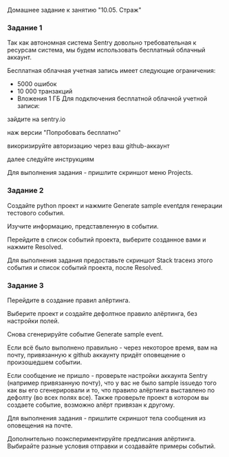 Домашнее задание к занятию "10.05. Страж"

### Задание 1

Так как автономная система Sentry довольно требовательная к ресурсам система, мы будем использовать бесплатный облачный аккаунт.

Бесплатная облачная учетная запись имеет следующие ограничения:

* 5000 ошибок
* 10 000 транзакций
* Вложения 1 ГБ
Для подключения бесплатной облачной учетной записи:

зайдите на sentry.io

наж версии "Попробовать бесплатно"

викоризируйте авторизацию через ваш github-аккаунт

далее следуйте инструкциям

Для выполнения задания - пришлите скриншот меню Projects.


### Задание 2

Создайте python проект и нажмите Generate sample eventдля генерации тестового события.

Изучите информацию, представленную в событии.

Перейдите в список событий проекта, выберите созданное вами и нажмите Resolved.

Для выполнения задания предоставьте скриншот Stack traceиз этого события и список событий проекта, после Resolved.

### Задание 3

Перейдите в создание правил алёртинга.

Выберите проект и создайте дефолтное правило алёртинга, без настройки полей.

Снова сгенерируйте событие Generate sample event.

Если всё было выполнено правильно - через некоторое время, вам на почту, привязанную к github аккаунту придёт оповещение о произошедшем событии.

Если сообщение не пришло - проверьте настройки аккаунта Sentry (например привязанную почту), что у вас не было sample issueдо того как вы его сгенерировали и то, что правило алёртинга выставлено по дефолту (во всех полях все). Также проверьте проект в котором вы создаете событие, возможно алёрт привязан к другому.

Для выполнения задания - пришлите скриншот тела сообщения из оповещения на почте.

Дополнительно поэкспериментируйте предписания алёртинга. Выбирайте разные условия отправки и создавайте примеры событий.

